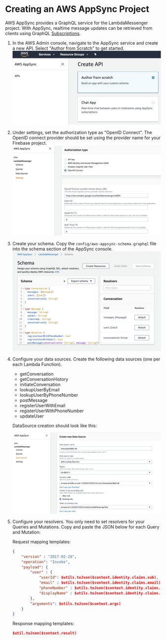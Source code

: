 # Creating an AWS AppSync Project

AWS AppSync provides a GraphQL service for the LambdaMessenger project. With AppSync, realtime message updates can be retrieved from clients using GraphQL [Subscriptions](https://docs.aws.amazon.com/appsync/latest/devguide/real-time-data.html).

1. In the AWS Admin console, navigate to the AppSync service and create a new API. Select "Author from Scratch" to get started.
	![Create new AppSync project](images/aws-appsync-create-api.png)
2. Under settings, set the authorization type as "OpenID Connect". The OpenID connect provider should be set using the provider name for your Firebase project. 
    ![AppSync Settings](images/aws-appsync-settings.png)
3. Create your schema. Copy the `config/aws-appsync-schema.graphql` file into the schema section of the AppSync console.
    ![AppSync Schema](images/aws-appsync-schema.png)
4. Configure your data sources. Create the following data sources (one per each Lambda Function). 
	* getConversation
	* getConversationHistory
	* initiateConversation
	* lookupUserByEmail
	* lookupUserByPhoneNumber
	* postMessage
	* registerUserWithEmail
	* registerUserWithPhoneNumber
	* updateUser
	
	DataSource creation should look like this:
	
	![AppSync DataSource](images/aws-appsync-data-source.png)
5. Configure your resolvers. You only need to set resolvers for your Queries and Mutations. Copy and paste the JSON below for each Query and Mutation:

    Request mapping templates:

	```json
	{
	    "version" : "2017-02-28",
	    "operation": "Invoke",
	    "payload": {
	    	"user" : {
	        	"userId": $utils.toJson($context.identity.claims.sub),
	        	"email" : $utils.toJson($context.identity.claims.email),
	        	"phoneNumber" : $utils.toJson($context.identity.claims.phone_number),
	            "displayName" : $utils.toJson($context.identity.claims.name),
	        },
	        "arguments": $utils.toJson($context.args)
	    }
	}
	```
	
	Response mapping templates:
	
	```json
	$util.toJson($context.result)
	```


